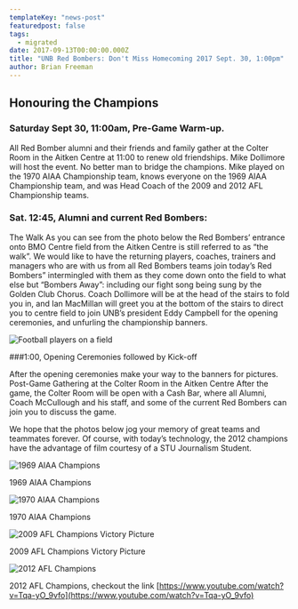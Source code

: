 ```yaml
---
templateKey: "news-post"
featuredpost: false
tags:
  - migrated
date: 2017-09-13T00:00:00.000Z
title: "UNB Red Bombers: Don't Miss Homecoming 2017 Sept. 30, 1:00pm"
author: Brian Freeman
---
```


## Honouring the Champions

### Saturday Sept 30, 11:00am, Pre-Game Warm-up.

All Red Bomber alumni and their friends and family gather at the Colter Room in the Aitken Centre at 11:00 to renew old friendships. Mike Dollimore will host the event. No better man to bridge the champions. Mike played on the 1970 AIAA Championship team, knows everyone on the 1969 AIAA Championship team, and was Head Coach of the 2009 and 2012 AFL Championship teams.

### Sat. 12:45, Alumni and current Red Bombers:

The Walk As you can see from the photo below the Red Bombers’ entrance onto BMO Centre field from the Aitken Centre is still referred to as “the walk”. We would like to have the returning players, coaches, trainers and managers who are with us from all Red Bombers teams join today’s Red Bombers” intermingled with them as they come down onto the field to what else but “Bombers Away”: including our fight song being sung by the Golden Club Chorus. Coach Dollimore will be at the head of the stairs to fold you in, and Ian MacMillan will greet you at the bottom of the stairs to direct you to centre field to join UNB’s president Eddy Campbell for the opening ceremonies, and unfurling the championship banners.

![Football players on a field](/img/2017-09-13/image002.png)

###1:00, Opening Ceremonies followed by Kick-off

After the opening ceremonies make your way to the banners for pictures.
Post-Game Gathering at the Colter Room in the Aitken Centre After the game, the Colter Room will be open with a Cash Bar, where all Alumni, Coach McCullough and his staff, and some of the current Red Bombers can join you to discuss the game.

We hope that the photos below jog your memory of great teams and teammates forever. Of course, with today’s technology, the 2012 champions have the advantage of film courtesy of a STU Journalism Student.

![1969 AIAA Champions](/img/2017-09-13/image004.jpg)

1969 AIAA Champions

![1970 AIAA Champions](/img/2017-09-13/image005.png)

1970 AIAA Champions

![2009 AFL Champions Victory Picture](/img/2017-09-13/image008.png)

2009 AFL Champions Victory Picture

![2012 AFL Champions](/img/2017-09-13/image010.jpg)

2012 AFL Champions, checkout the link [https://www.youtube.com/watch?v=Tqa-yO_9vfo](https://www.youtube.com/watch?v=Tqa-yO_9vfo)
